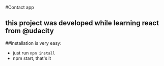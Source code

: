 #Contact app

## this project was developed while learning react from @udacity

##installation is very easy:
- just run `npm install`
- npm start, that's it
